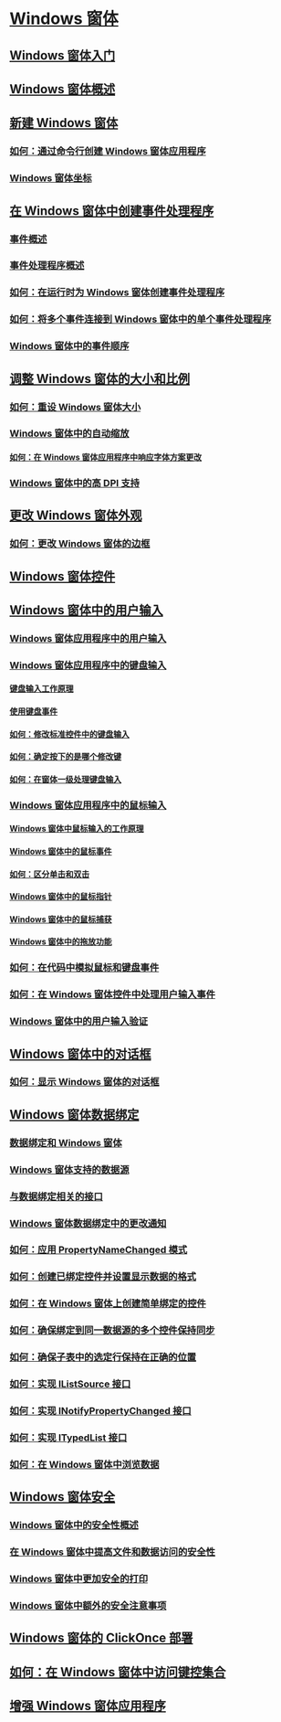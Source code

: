 # [Windows 窗体](index.md)
## [Windows 窗体入门](getting-started-with-windows-forms.md)
## [Windows 窗体概述](windows-forms-overview.md)
## [新建 Windows 窗体](creating-a-new-windows-form.md)
### [如何：通过命令行创建 Windows 窗体应用程序](how-to-create-a-windows-forms-application-from-the-command-line.md)
### [Windows 窗体坐标](windows-forms-coordinates.md)
## [在 Windows 窗体中创建事件处理程序](creating-event-handlers-in-windows-forms.md)
### [事件概述](events-overview-windows-forms.md)
### [事件处理程序概述](event-handlers-overview-windows-forms.md)
### [如何：在运行时为 Windows 窗体创建事件处理程序](how-to-create-event-handlers-at-run-time-for-windows-forms.md)
### [如何：将多个事件连接到 Windows 窗体中的单个事件处理程序](how-to-connect-multiple-events-to-a-single-event-handler-in-windows-forms.md)
### [Windows 窗体中的事件顺序](order-of-events-in-windows-forms.md)
## [调整 Windows 窗体的大小和比例](adjusting-the-size-and-scale-of-windows-forms.md)
### [如何：重设 Windows 窗体大小](how-to-resize-windows-forms.md)
### [Windows 窗体中的自动缩放](automatic-scaling-in-windows-forms.md)
#### [如何：在 Windows 窗体应用程序中响应字体方案更改](how-to-respond-to-font-scheme-changes-in-a-windows-forms-application.md)
### [Windows 窗体中的高 DPI 支持](high-dpi-support-in-windows-forms.md)
## [更改 Windows 窗体外观](changing-the-appearance-of-windows-forms.md)
### [如何：更改 Windows 窗体的边框](how-to-change-the-borders-of-windows-forms.md)
## [Windows 窗体控件](controls/)
## [Windows 窗体中的用户输入](user-input-in-windows-forms.md)
### [Windows 窗体应用程序中的用户输入](user-input-in-a-windows-forms-application.md)
### [Windows 窗体应用程序中的键盘输入](keyboard-input-in-a-windows-forms-application.md)
#### [键盘输入工作原理](how-keyboard-input-works.md)
#### [使用键盘事件](using-keyboard-events.md)
#### [如何：修改标准控件中的键盘输入](how-to-modify-keyboard-input-to-a-standard-control.md)
#### [如何：确定按下的是哪个修改键](how-to-determine-which-modifier-key-was-pressed.md)
#### [如何：在窗体一级处理键盘输入](how-to-handle-keyboard-input-at-the-form-level.md)
### [Windows 窗体应用程序中的鼠标输入](mouse-input-in-a-windows-forms-application.md)
#### [Windows 窗体中鼠标输入的工作原理](how-mouse-input-works-in-windows-forms.md)
#### [Windows 窗体中的鼠标事件](mouse-events-in-windows-forms.md)
#### [如何：区分单击和双击](how-to-distinguish-between-clicks-and-double-clicks.md)
#### [Windows 窗体中的鼠标指针](mouse-pointers-in-windows-forms.md)
#### [Windows 窗体中的鼠标捕获](mouse-capture-in-windows-forms.md)
#### [Windows 窗体中的拖放功能](drag-and-drop-functionality-in-windows-forms.md)
### [如何：在代码中模拟鼠标和键盘事件](how-to-simulate-mouse-and-keyboard-events-in-code.md)
### [如何：在 Windows 窗体控件中处理用户输入事件](how-to-handle-user-input-events-in-windows-forms-controls.md)
### [Windows 窗体中的用户输入验证](user-input-validation-in-windows-forms.md)
## [Windows 窗体中的对话框](dialog-boxes-in-windows-forms.md)
### [如何：显示 Windows 窗体的对话框](how-to-display-dialog-boxes-for-windows-forms.md)
## [Windows 窗体数据绑定](windows-forms-data-binding.md)
### [数据绑定和 Windows 窗体](data-binding-and-windows-forms.md)
### [Windows 窗体支持的数据源](data-sources-supported-by-windows-forms.md)
### [与数据绑定相关的接口](interfaces-related-to-data-binding.md)
### [Windows 窗体数据绑定中的更改通知](change-notification-in-windows-forms-data-binding.md)
### [如何：应用 PropertyNameChanged 模式](how-to-apply-the-propertynamechanged-pattern.md)
### [如何：创建已绑定控件并设置显示数据的格式](how-to-create-a-bound-control-and-format-the-displayed-data.md)
### [如何：在 Windows 窗体上创建简单绑定的控件](how-to-create-a-simple-bound-control-on-a-windows-form.md)
### [如何：确保绑定到同一数据源的多个控件保持同步](multiple-controls-bound-to-data-source-synchronized.md)
### [如何：确保子表中的选定行保持在正确的位置](ensure-the-selected-row-in-a-child-table-correct.md)
### [如何：实现 IListSource 接口](how-to-implement-the-ilistsource-interface.md)
### [如何：实现 INotifyPropertyChanged 接口](how-to-implement-the-inotifypropertychanged-interface.md)
### [如何：实现 ITypedList 接口](how-to-implement-the-itypedlist-interface.md)
### [如何：在 Windows 窗体中浏览数据](how-to-navigate-data-in-windows-forms.md)
## [Windows 窗体安全](windows-forms-security.md)
### [Windows 窗体中的安全性概述](security-in-windows-forms-overview.md)
### [在 Windows 窗体中提高文件和数据访问的安全性](more-secure-file-and-data-access-in-windows-forms.md)
### [Windows 窗体中更加安全的打印](more-secure-printing-in-windows-forms.md)
### [Windows 窗体中额外的安全注意事项](additional-security-considerations-in-windows-forms.md)
## [Windows 窗体的 ClickOnce 部署](clickonce-deployment-for-windows-forms.md)
## [如何：在 Windows 窗体中访问键控集合](how-to-access-keyed-collections-in-windows-forms.md)
## [增强 Windows 窗体应用程序](advanced/)
